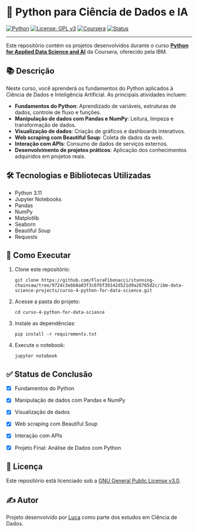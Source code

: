 # 📄 Python para Ciência de Dados e IA

[![Python](https://img.shields.io/badge/Python-3.11-blue.svg)](https://www.python.org/)
[![License: GPL v3](https://img.shields.io/badge/License-GPLv3-blue.svg)](https://www.gnu.org/licenses/gpl-3.0)
[![Coursera](https://img.shields.io/badge/Coursera-IBM%20Data%20Science-blue.svg)](https://www.coursera.org/learn/python-for-applied-data-science-ai)
[![Status](https://img.shields.io/badge/Status-Concluído-brightgreen.svg)]()

---

Este repositório contém os projetos desenvolvidos durante o curso **[Python for Applied Data Science and AI](https://www.coursera.org/learn/python-for-applied-data-science-ai/home/welcome)** da Coursera, oferecido pela IBM.

## 📚 Descrição

Neste curso, você aprenderá os fundamentos do Python aplicados à Ciência de Dados e Inteligência Artificial. As principais atividades incluem:

- **Fundamentos do Python**: Aprendizado de variáveis, estruturas de dados, controle de fluxo e funções.
- **Manipulação de dados com Pandas e NumPy**: Leitura, limpeza e transformação de dados.
- **Visualização de dados**: Criação de gráficos e dashboards interativos.
- **Web scraping com Beautiful Soup**: Coleta de dados da web.
- **Interação com APIs**: Consumo de dados de serviços externos.
- **Desenvolvimento de projetos práticos**: Aplicação dos conhecimentos adquiridos em projetos reais.

## 🛠️ Tecnologias e Bibliotecas Utilizadas

- Python 3.11
- Jupyter Notebooks
- Pandas
- NumPy
- Matplotlib
- Seaborn
- Beautiful Soup
- Requests

## 🚀 Como Executar

1. Clone este repositório:
   ```
   git clone https://github.com/FloraFibonacci/stunning-chainsaw/tree/972dc3ebb8a03f3c6f6f39142d521d9a28785d2c/ibm-data-science-projects/curso-4-python-for-data-science.git
    ```

2. Acesse a pasta do projeto:
    
    ```
    cd curso-4-python-for-data-science
    ```
    
3. Instale as dependências:
    
    ```
    pip install -r requirements.txt
    ```
    
4. Execute o notebook:
    
    ```
    jupyter notebook
    ```
    

## ✅ Status de Conclusão

-  [x] Fundamentos do Python
    
-  [x] Manipulação de dados com Pandas e NumPy
    
-  [x] Visualização de dados
    
-  [x] Web scraping com Beautiful Soup
    
-  [x] Interação com APIs
    
-  [x] Projeto Final: Análise de Dados com Python
    

## 📄 Licença

Este repositório está licenciado sob a [GNU General Public License v3.0](https://www.gnu.org/licenses/gpl-3.0).

## ✍️ Autor

Projeto desenvolvido por [Luca](https://github.com/FloraFibonacci) como parte dos estudos em Ciência de Dados.
